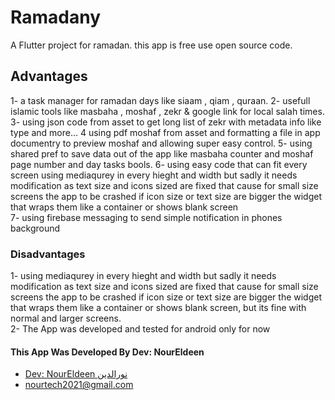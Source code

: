 # Ramadany

A Flutter project for ramadan.
this app is free use open source code.

## Advantages

1- a task manager for ramadan days like siaam , qiam , quraan.
2- usefull islamic tools like masbaha , moshaf , zekr & google link for local salah times.
3- using json code from asset to get long list of zekr with metadata info like type and more...
4  using pdf moshaf from asset and formatting a file in app documentry to preview moshaf and allowing 
super easy control.
5- using shared pref to save data out of the app like masbaha counter and moshaf page number and day tasks bools.
6- using easy code that can fit every screen using mediaqurey in every hieght and width but sadly it needs modification as text size and icons sized are fixed that cause for small size screens the app to be crashed if icon size or text size are bigger the widget that wraps them like a container or shows blank screen  
7- using firebase messaging to send simple notification in phones background

 ### Disadvantages
1- using mediaqurey in every hieght and width but sadly it needs modification as text size and icons sized are fixed that cause for small size screens the app to be crashed if icon size or text size are bigger the widget that wraps them like a container or shows blank screen, but its fine with normal and larger screens.   
2- The App was developed and tested for android only for now

 #### This App Was Developed By Dev: NourEldeen 


- [Dev: NourEldeen نورالدين](https://github.com/NourEldeen44)
- [nourtech2021@gmail.com](https://mail.google.com/mail/u/0/#inbox?compose=CllgCHrgCqqBqDhjzPdfhXKpGSQvMKqxdFNkWVnhKBXSbgxQqFTrLVcClgfqRWzCxrwrKvkSvzg)


